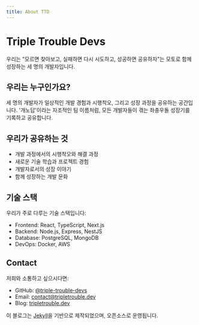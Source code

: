 ```yaml
---
title: About TTD
---
```


# Triple Trouble Devs

우리는 "모르면 찾아보고, 실패하면 다시 시도하고, 성공하면 공유하자"는 모토로 함께 성장하는 세 명의 개발자입니다.

## 우리는 누구인가요?

세 명의 개발자가 일상적인 개발 경험과 시행착오, 그리고 성장 과정을 공유하는 공간입니다. '개노답'이라는 자조적인 팀 이름처럼, 모든 개발자들이 겪는 좌충우돌 성장기를 기록하고 공유합니다.

## 우리가 공유하는 것

- 개발 과정에서의 시행착오와 해결 과정
- 새로운 기술 학습과 프로젝트 경험
- 개발자로서의 성장 이야기
- 함께 성장하는 개발 문화

## 기술 스택

우리가 주로 다루는 기술 스택입니다:

- Frontend: React, TypeScript, Next.js
- Backend: Node.js, Express, NestJS
- Database: PostgreSQL, MongoDB
- DevOps: Docker, AWS

## Contact

저희와 소통하고 싶으시다면:

- GitHub: [@triple-trouble-devs](https://github.com/triple-trouble-devs)
- Email: contact@tripletrouble.dev
- Blog: [tripletrouble.dev](https://triple-trouble-devs.github.io/)

이 블로그는 [Jekyll](https://jekyllrb.com/)을 기반으로 제작되었으며, 오픈소스로 운영됩니다.
